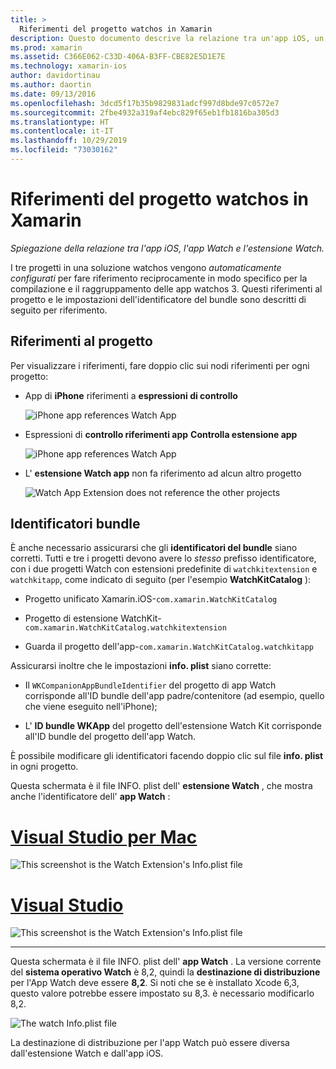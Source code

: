 ```yaml
---
title: >
  Riferimenti del progetto watchos in Xamarin
description: Questo documento descrive la relazione tra un'app iOS, un'app Watch e un'estensione dell'app Watch. Vengono illustrati i riferimenti al progetto e gli identificatori del bundle.
ms.prod: xamarin
ms.assetid: C366E062-C33D-406A-B3FF-CBE82E5D1E7E
ms.technology: xamarin-ios
author: davidortinau
ms.author: daortin
ms.date: 09/13/2016
ms.openlocfilehash: 3dcd5f17b35b9829831adcf997d8bde97c0572e7
ms.sourcegitcommit: 2fbe4932a319af4ebc829f65eb1fb1816ba305d3
ms.translationtype: HT
ms.contentlocale: it-IT
ms.lasthandoff: 10/29/2019
ms.locfileid: "73030162"
---
```

# <a name="watchos-project-references-in-xamarin"></a>Riferimenti del progetto watchos in Xamarin


_Spiegazione della relazione tra l'app iOS, l'app Watch e l'estensione Watch._

I tre progetti in una soluzione watchos vengono *automaticamente configurati* per fare riferimento reciprocamente in modo specifico per la compilazione e il raggruppamento delle app watchos 3. Questi riferimenti al progetto e le impostazioni dell'identificatore del bundle sono descritti di seguito per riferimento.

## <a name="project-references"></a>Riferimenti al progetto

Per visualizzare i riferimenti, fare doppio clic sui nodi riferimenti per ogni progetto:

- App di **iPhone** riferimenti a **espressioni di controllo**

  ![](project-references-images/catalog-reference1.png "iPhone app references Watch App")

- Espressioni di **controllo riferimenti app** **Controlla estensione app**

  ![](project-references-images/catalog-reference2.png "iPhone app references Watch App")

- L' **estensione Watch app** non fa riferimento ad alcun altro progetto

  ![](project-references-images/catalog-reference3.png "Watch App Extension does not reference the other projects")

## <a name="bundle-identifiers"></a>Identificatori bundle

È anche necessario assicurarsi che gli **identificatori del bundle** siano corretti.
Tutti e tre i progetti devono avere lo *stesso* prefisso identificatore, con i due progetti Watch con estensioni predefinite di `watchkitextension` e `watchkitapp`, come indicato di seguito (per l'esempio **WatchKitCatalog** ):

- Progetto unificato Xamarin.iOS-`com.xamarin.WatchKitCatalog`

- Progetto di estensione WatchKit-`com.xamarin.WatchKitCatalog.watchkitextension`

- Guarda il progetto dell'app-`com.xamarin.WatchKitCatalog.watchkitapp`

Assicurarsi inoltre che le impostazioni **info. plist** siano corrette:

- Il `WKCompanionAppBundleIdentifier` del progetto di app Watch corrisponde all'ID bundle dell'app padre/contenitore (ad esempio, quello che viene eseguito nell'iPhone);

- L' **ID bundle WKApp** del progetto dell'estensione Watch Kit corrisponde all'ID bundle del progetto dell'app Watch.

È possibile modificare gli identificatori facendo doppio clic sul file **info. plist** in ogni progetto.

Questa schermata è il file INFO. plist dell' **estensione Watch** , che mostra anche l'identificatore dell' **app Watch** :

# <a name="visual-studio-for-mactabmacos"></a>[Visual Studio per Mac](#tab/macos)

![](project-references-images/infoplist-extension.png "This screenshot is the Watch Extension's Info.plist file")

# <a name="visual-studiotabwindows"></a>[Visual Studio](#tab/windows)

![](project-references-images/infoplist-extension-vs.png "This screenshot is the Watch Extension's Info.plist file")

-----

Questa schermata è il file INFO. plist dell' **app Watch** .
La versione corrente del **sistema operativo Watch** è 8,2, quindi la **destinazione di distribuzione** per l'App Watch deve essere **8,2**. Si noti che se è installato Xcode 6,3, questo valore potrebbe essere impostato su 8,3. è necessario modificarlo 8,2.

![](project-references-images/infoplist-watchapp.png "The watch Info.plist file")

La destinazione di distribuzione per l'app Watch può essere diversa dall'estensione Watch e dall'app iOS.
